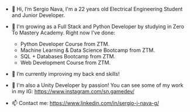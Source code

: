 - 👋 Hi, I’m Sergio Nava, I'm a 22 years old Electrical Engineering Student and Junior Developer.
- 👀 I'm growing as a Full Stack and Python Developer by studying in Zero To Mastery Academy. Right now I've done:
  
  * Python Developer Course from ZTM.
  * Machine Learning & Data Science Bootcamp from ZTM.
  * SQL + Databases Bootcamp from ZTM.
  * Web Development Course from ZTM.
  
- 🌱 I’m currently improving my back end skills!
- 💞️ I'm also a Unity Developer by passion! You can see some of my work in my IG: https://www.instagram.com/sn.gamedev/
- 📫 Contact me: https://www.linkedin.com/in/sergio-j-nava-g/

